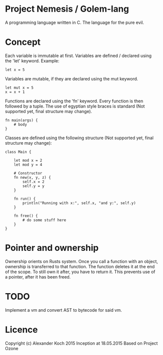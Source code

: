# Project Nemesis / Golem-lang

A programming language written in C.
The language for the pure evil.

# Concept

Each variable is immutable at first. Variables are defined / declared using the 'let' keyword.
Example:

	let x = 5

Variables are mutable, if they are declared using the mut keyword.

	let mut x = 5
	x = x + 1

Functions are declared using the 'fn' keyword. Every function is then followed by a tuple.
The use of egyptian style braces is standard (Not supported yet, final structure may change).

	fn main(args) {
		# body
	}

Classes are defined using the following structure (Not supported yet, final structure may change):

 	class Main {

		let mod x = 2
		let mod y = 4

		# Constructor
		fn new(x, y, z) {
			self.x = 2
			self.y = y
		}

		fn run() {
			println("Running with x:", self.x, "and y:", self.y)
		}

		fn free() {
			# do some stuff here
		}
	}

# Pointer and ownership
Ownership orients on Rusts system. Once you call a function with an object, ownership is transferred to that function.
The function deletes it at the end of the scope. To still own it after, you have to return it.
This prevents use of a pointer, after it has been freed.

# TODO
Implement a vm and convert AST to bytecode for said vm.


# Licence
Copyright (c) Alexander Koch 2015
Inception at 18.05.2015
Based on Project Ozone
